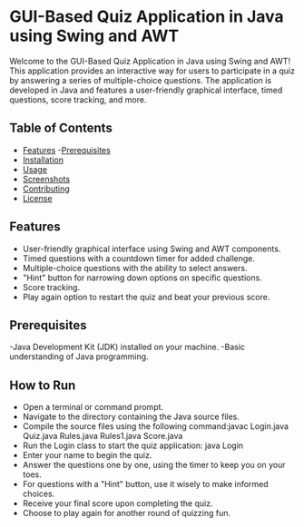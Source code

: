 # GUI-Based Quiz Application in Java using Swing and AWT

Welcome to the GUI-Based Quiz Application in Java using Swing and AWT! This application provides an interactive way for users to participate in a quiz by answering a series of multiple-choice questions. The application is developed in Java and features a user-friendly graphical interface, timed questions, score tracking, and more.

## Table of Contents

- [Features](#features)
-[Prerequisites](#prerequisites)
- [Installation](#installation)
- [Usage](#usage)
- [Screenshots](#screenshots)
- [Contributing](#contributing)
- [License](#license)

## Features

- User-friendly graphical interface using Swing and AWT components.
- Timed questions with a countdown timer for added challenge.
- Multiple-choice questions with the ability to select answers.
- "Hint" button for narrowing down options on specific questions.
- Score tracking.
- Play again option to restart the quiz and beat your previous score.

## Prerequisites
-Java Development Kit (JDK) installed on your machine.
-Basic understanding of Java programming.

## How to Run
- Open a terminal or command prompt.
- Navigate to the directory containing the Java source files.
- Compile the source files using the following command:javac Login.java Quiz.java Rules.java Rules1.java Score.java
- Run the Login class to start the quiz application: java Login
- Enter your name to begin the quiz.
- Answer the questions one by one, using the timer to keep you on your toes.
- For questions with a "Hint" button, use it wisely to make informed choices.
- Receive  your final score upon completing the quiz.
- Choose to play again for another round of quizzing fun.



